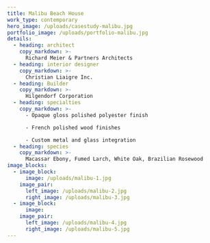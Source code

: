 ```yaml
---
title: Malibu Beach House
work_type: contemporary
hero_image: /uploads/casestudy-malibu.jpg
portfolio_image: /uploads/portfolio-malibu.jpg
details:
  - heading: architect
    copy_markdown: >-
      Richard Meier & Partners Architects
  - heading: interior designer
    copy_markdown: >-
      Christian Liaigre Inc.
  - heading: Builder
    copy_markdown: >-
      Hilgendorf Corporation
  - heading: specialties
    copy_markdown: >-
      - Opaque gloss polished polyester finish

      - French polished wood finishes

      - Custom metal and glass integration
  - heading: species
    copy_markdown: >-
      Macassar Ebony, Fumed Larch, White Oak, Brazilian Rosewood
image_blocks:
  - image_block:
      image: /uploads/malibu-1.jpg
    image_pair:
      left_image: /uploads/malibu-2.jpg
      right_image: /uploads/malibu-3.jpg
  - image_block:
      image:
    image_pair:
      left_image: /uploads/malibu-4.jpg
      right_image: /uploads/malibu-5.jpg
---
```


